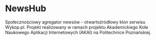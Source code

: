 NewsHub
================================

Społecznościowy agregator newsów - otwartoźródłowy klon serwisu Wykop.pl. Projekt realizowany w ramach projektu Akademickiego Koła Naukowego Aplikacji Internetowych (AKAI) na Politechnice Poznańskiej.
